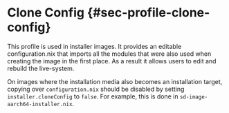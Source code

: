 # Clone Config {#sec-profile-clone-config}

This profile is used in installer images. It provides an editable
configuration.nix that imports all the modules that were also used when
creating the image in the first place. As a result it allows users to edit
and rebuild the live-system.

On images where the installation media also becomes an installation target,
copying over `configuration.nix` should be disabled by
setting `installer.cloneConfig` to `false`.
For example, this is done in `sd-image-aarch64-installer.nix`.
